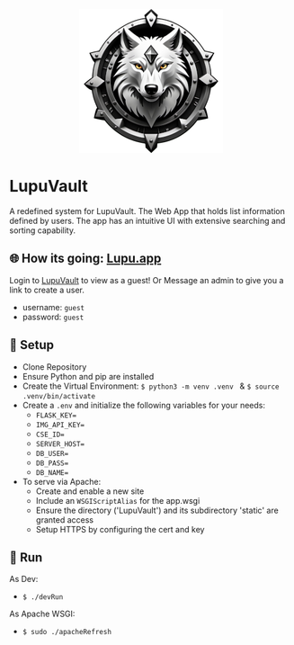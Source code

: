 <p align="center">
  <img src="static/img/favicon-x256.png" />
</p>


# LupuVault
A redefined system for LupuVault. The Web App that holds list information defined by users. The app has an intuitive UI with extensive searching and sorting capability.

## :globe_with_meridians: How its going: [Lupu.app](https://lupu.app)

Login to [LupuVault](https://lupu.app/login) to view as a guest! Or Message an admin to give you a link to create a user.

 - username: `guest`
 - password: `guest`


## :hammer: Setup

- Clone Repository
- Ensure Python and pip are installed
- Create the Virtual Environment: `$ python3 -m venv .venv ` & `$ source .venv/bin/activate`
- Create a `.env` and initialize the following variables for your needs:
    - `FLASK_KEY=`
    - `IMG_API_KEY=`
    - `CSE_ID=`
    - `SERVER_HOST=`
    - `DB_USER=`
    - `DB_PASS=`
    - `DB_NAME=`
- To serve via Apache:
    - Create and enable a new site
    - Include an `WSGIScriptAlias` for the app.wsgi
    - Ensure the directory ('LupuVault') and its subdirectory 'static' are granted access
    - Setup HTTPS by configuring the cert and key

## :red_car: Run

As Dev:

 - `$ ./devRun`

As Apache WSGI:

 - `$ sudo ./apacheRefresh`